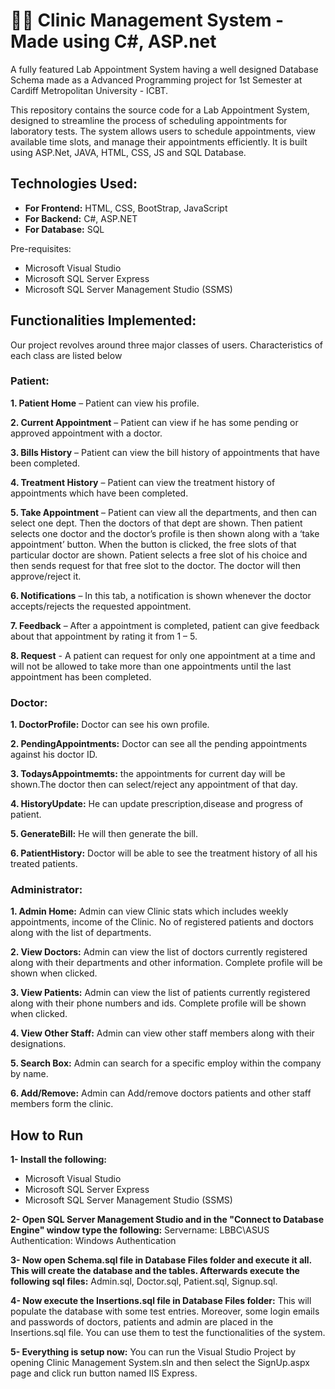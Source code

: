 # 👨‍⚕️ Clinic Management System - Made using C#, ASP.net 

A fully featured Lab Appointment System having a well designed Database Schema made as a Advanced Programming project for 1st Semester at Cardiff Metropolitan University - ICBT. 

This repository contains the source code for a Lab Appointment System, designed to streamline the process of scheduling appointments for laboratory tests. The system allows users to schedule appointments, view available time slots, and manage their appointments efficiently. It is built using ASP.Net, JAVA, HTML, CSS, JS and SQL Database.

## Technologies Used:

- **For Frontend:** HTML, CSS, BootStrap, JavaScript
- **For Backend:** C#, ASP.NET
- **For Database:** SQL

Pre-requisites:
- Microsoft Visual Studio
- Microsoft SQL Server Express
- Microsoft SQL Server Management Studio (SSMS)

## Functionalities Implemented:
Our project revolves around three major classes of users. Characteristics of each class are listed below



### Patient:
   
**1. Patient Home** – Patient can view his profile.

**2. Current Appointment** – Patient can view if he has some pending or approved appointment with a doctor.

**3. Bills History** – Patient can view the bill history of appointments that have been completed.

**4. Treatment History** – Patient can view the treatment history of appointments which have been completed.

**5. Take Appointment** – Patient can view all the departments, and then can select one dept. Then the doctors of that dept are shown. Then patient selects one doctor and the doctor’s profile is then shown along with a ‘take appointment’ button. When the button is clicked, the free slots of that particular doctor are shown. Patient selects a free slot of his choice and then sends request for that free slot to the doctor. The doctor will then approve/reject it.

**6. Notifications** – In this tab, a notification is shown whenever the doctor accepts/rejects the requested appointment.

**7. Feedback** – After a appointment is completed, patient can give feedback about that appointment by rating it from 1 – 5.

**8. Request** - A patient can request for only one appointment at a time and will not be allowed to take more than one appointments until the last appointment has been completed.



 ### Doctor:

**1. DoctorProfile:** Doctor can see his own profile.

**2. PendingAppointments:** Doctor can see all the pending appointments against his doctor ID.

**3. TodaysAppointmemts:** the appointments for current day will be shown.The doctor then can select/reject any appointment of that day.

**4. HistoryUpdate:** He can update prescription,disease and progress of patient.

**5. GenerateBill:** He will then generate the bill.

**6. PatientHistory:** Doctor will be able to see the treatment history of all his treated patients.



### Administrator:

**1. Admin Home:** Admin can view Clinic stats which includes weekly appointments, income of the Clinic. No of registered patients and doctors along with the list of departments.

**2. View Doctors:** Admin can view the list of doctors currently registered along with their departments and other information. Complete profile will be shown when clicked.

**3. View Patients:** Admin can view the list of patients currently registered along with their phone numbers and ids. Complete profile will be shown when clicked.

**4. View Other Staff:** Admin can view other staff members along with their designations.

**5. Search Box:** Admin can search for a specific employ within the company by name.

**6. Add/Remove:** Admin can Add/remove doctors patients and other staff members form the clinic.



## How to Run

**1- Install the following:**
- Microsoft Visual Studio
- Microsoft SQL Server Express
- Microsoft SQL Server Management Studio (SSMS)

**2- Open SQL Server Management Studio and in the "Connect to Database Engine" window type the following:**
Servername: LBBC\ASUS
Authentication: Windows Authentication 

**3- Now open Schema.sql file in Database Files folder and execute it all. This will create the database and the tables. Afterwards execute the following sql files:** Admin.sql, Doctor.sql, Patient.sql, Signup.sql.

**4- Now execute the Insertions.sql file in Database Files folder:** This will populate the database with some test entries. Moreover, some login emails and passwords of doctors, patients and admin are placed in the Insertions.sql file. You can use them to test the functionalities of the system.

**5- Everything is setup now:** You can run the Visual Studio Project by opening Clinic Management System.sln and then select the SignUp.aspx page and click run button named IIS Express.




